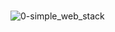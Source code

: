 #
![0-simple_web_stack](https://github.com/borisngong/alx-system_engineering-devops/assets/67687796/d0946550-5df9-4032-9d12-d03c6e2a4986)
